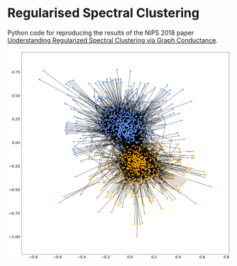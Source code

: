 # Regularised Spectral Clustering

Python code for reproducing the results of the NIPS 2018 paper [Understanding Regularized Spectral Clustering via Graph Conductance](https://arxiv.org/abs/1806.01468).

![Spectral clustering on the dataset of political blogs](./samples/clustering.png)

